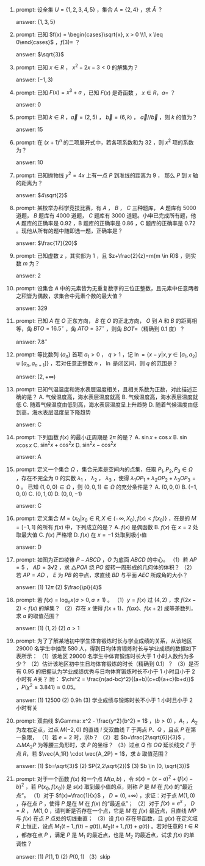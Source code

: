 1. prompt: 设全集 $U=\{1,2,3,4,5\}$ ，集合 $A=\{2,4\}$ ，求 $\bar{A}$ ？

   answer: $\{1,3,5\}$

2. prompt: 已知 $f(x) = \begin{cases}\sqrt{x}, x > 0 \\1, x \leq 0\end{cases}$ ，$f(3)=$ ？

   answer: $\sqrt{3}$

3. prompt: 已知 $x \in R$ ， $x^2 - 2x - 3 < 0$ 的解集为？

   answer: $(-1,3)$

4. prompt: 已知 $F(x) = x^3 + a$ ，已知 $F(x)$ 是奇函数 ， $x \in R$，$a=$ ？

   answer: $0$

5. prompt: 已知 $k \in R$ ，$\vec{a}=(2,5)$ ， $\vec{b}=(6,k)$ ， $\vec{a}//\vec{b}$ ，则 $k$ 的值为？

   answer: $15$

6. prompt: 在 $(x+1)^n$ 的二项展开式中，若各项系数和为 32 ，则 $x^2$ 项的系数为？

   answer: $10$

7. prompt: 已知抛物线 $y^2=4x$ 上有一点 $P$ 到准线的距离为 9 ， 那么 $P$ 到 $x$ 轴的距离为？

   answer: $4\sqrt{2}$

8. prompt: 某校举办科学竞技比赛，有 $A$ ， $B$ ， $C$ 三种题库， $A$ 题库有 5000 道题， $B$ 题库有 4000 道题， $C$ 题库有 3000 道题。小申已完成所有题，他 $A$ 题库的正确率是 0.92 ，B 题库的正确率是 0.86 ，C 题库的正确率是 0.72 。现他从所有的题中随即选一题，正确率是？

   answer: $\frac{17}{20}$

9. prompt: 已知虚数 $z$ ，其实部为 1 ，且 $z+\frac{2}{z}=m(m \in R)$ ，则实数 $m$ 为？

   answer: $2$

10. prompt: 设集合 $A$ 中的元素皆为无重复数字的三位正整数，且元素中任意两者之积皆为偶数，求集合中元素个数的最大值？

    answer: $329$

11. prompt: 已知 $A$ 在 $O$ 正东方向， $B$ 在 $O$ 的正北方向， $O$ 到 $A$ 和 $B$ 的距离相等，角 $BTO=16.5^\circ$ ，角 $ATO=37^\circ$ ，则角 $BOT=$（精确到 0.1 度）？

    answer: $7.8^\circ$

12. prompt: 等比数列 $\{a_n\}$ 首项 $a_1>0$ ， $q>1$ ，记 $\ln=\{x-y|x,y\in[a_1,a_2]\cup[a_n,a_{n+1}]\}$ ，若对任意正整数 $n$ ， $\ln$ 是闭区间，则 $q$ 的范围是？

    answer: $[2,+\infty)$

13. prompt: 已知气温温度和海水表层温度相关，且相关系数为正数，对此描述正确的是？
A. 气候温度高，海水表层温度就高
B. 气候温度高，海水表层温度就低
C. 随着气候温度由低到高，海水表层温度呈上升趋势
D. 随着气候温度由低到高，海水表层温度呈下降趋势

    answer: C

14. prompt: 下列函数 $f(x)$ 的最小正周期是 $2\pi$ 的是？
A. $\sin x + \cos x$
B. $\sin x \cos x$
C. $\sin^2 x+\cos^2 x$
D. $\sin^2 x-\cos^2 x$

    answer: A

15. prompt: 定义一个集合 $\Omega$ ，集合元素是空间内的点集，任取 $P_1, P_2, P_3 \in \Omega$ ，存在不完全为 0 的实数 $\lambda_1$ ， $\lambda_2$ ， $\lambda_3$ ，使得 $\lambda_1 OP_1 + \lambda_2 OP_2 + \lambda_3 OP_3 = 0$ 。 已知 $(1,0,0) \in \Omega$ ，则 $(0,0,1) \not \in \Omega$ 的充分条件是？ A. $(0,0,0)$
B. $(-1,0,0)$
C. $(0,1,0)$
D. $(0,0,-1)$

    answer: C

16. prompt: 定义集合 $M=\{x_0|x_0 \in R, X \in (-\infty, X_0), f(x) < f(x_0)\}$ ，在是的 $M=[-1,1]$ 的所有 $f(x)$ 中，下列成立的是？
A. $f(x)$ 是偶函数
B. $f(x)$ 在 $x=2$ 处取最大值
C. $f(x)$ 严格增
D. $f(x)$ 在 $x=-1$ 处取到极小值

    answer: D

17. prompt: 如图为正四棱锥 $P-ABCD$ ，$O$ 为底面 $ABCD$ 的中心。
（1）若 $AP = 5$ ， $AD=3√2$ ，求 $\triangle POA$ 绕 $PO$ 旋转一周形成的几何体的体积？
（2）若 $AP=AD$ ， $E$ 为 $PB$ 的中点，求直线 $BD$ 与平面 $AEC$ 所成角的大小？

    answer: (1) $12\pi$ (2) $\frac{\pi}{4}$

18. prompt: 若 $f(x)=\log_a x(a>0, a \neq 1)$ 。
（1）$y=f(x)$ 过 $(4,2)$ ，求 $f(2x-2)<f(x)$ 的解集？
（2）存在 $x$ 使得 $f(x+1)$、$f(ax)$、$f(x+2)$ 成等差数列，求 $a$ 的取值范围？

    answer: (1) $(1,2)$ (2) $a>1$

19. prompt: 为了了解某地初中学生体育锻炼时长与学业成绩的关系，从该地区 29000 名学生中抽取 580 人，得到日均体育锻炼时长与学业成绩的数据如下表所示：
（1）该地区 29000 名学生中体育锻炼时长大于 1 小时人数约为多少？
（2）估计该地区初中生日均体育锻炼的时长（精确到 0.1）？
（3）是否有 0.95 的把握认为学业成绩优秀与日均体育锻炼时长不小于 1 小时且小于 2 小时有 $A$关？ 附： $\chi^2 = \frac{n(ad-bc)^2}{(a+b)(c+d)(a+c)(b+d)}$ ，$P(\chi^2 \geq 3.841) \approx 0.05$。

    answer: (1) 12500 (2) 0.9h (3) 学业成绩与锻炼时长不小于 1 小时且小于 2 小时有关

20. prompt: 双曲线 $\Gamma: x^2 - \frac{y^2}{b^2} = 1$ ，$(b>0)$ ，$A_1$ ，$A_2$ 为左右定点，过点 $M(-2,0)$ 的直线 $l$ 交双曲线 $T$ 于两点 $P$、$Q$ ，且点 $P$ 在第一象限，
（1）若 $e=2$ 时，求$b$？
（2）若 $b=\frac{2\sqrt{6}}{3}$ ，$\triangle MA_2P$ 为等腰三角形时，求 $P$ 的坐标？
（3）过点 $Q$ 作 $OQ$ 延长线交 $\Gamma$ 于点 $R$，若 $\vec{A_1R} \cdot \vec{A_2P} = 1$，求 $b$ 取值范围？

    answer: (1) $b=\sqrt{3}$ (2) $P(2,2\sqrt{2})$ (3) $b \in (0, \sqrt{3})$

21. prompt: 对于一个函数 $f(x)$ 和一个点 $M(a,b)$ ，令 $s(x)=(x-a)^2+(f(x)-b)^2$ ，若 $P(x_0,f(x_0))$ 是 $s(x)$ 取到最小值的点，则称 $P$ 是 $M$ 在 $f(x)$ 的“最近点”。
（1）对于 $f(x)=\frac{1}{x}$ ， $D=(0,+\infty)$ ，求证：对于点 $M(1,0)$ ，存在点 $P$ ，使得 $P$ 是在 $M$ 在 $f(x)$ 的“最近点”；
（2）对于 $f(x)=e^x$ ， $D=R$ ， $M(1,0$ ，请判断是否存在一个点，它是 $M$ 在 $f(x)$ 最近点，且直线 $MP$ 与 $f(x)$ 在点 $P$ 点处的切线垂直；
（3）设 $f(x)$ 存在导函数，且 $g(x)$ 在定义域 $R$ 上恒正，设点 $M_1(t-1,f(t)-g(t)),M_2(t+1,f(t)+g(t))$ 。若对任意的 $t \in R$ ，都存在点 $P$ ，满足 $P$ 是 $M_1$ 的最近点，也是 $M_2$ 的最近点，试求 $f(x)$ 的单调性？

    answer: (1) $P(1,1)$ (2) $P(0,1)$ （3）skip
